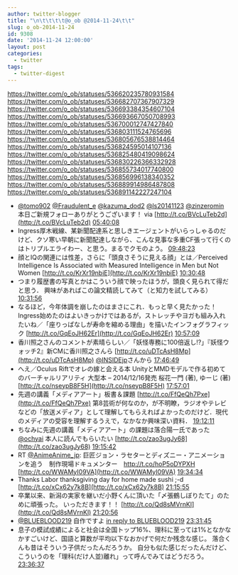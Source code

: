```yaml
---
author: twitter-blogger
title: "\n\t\t\t\t@o_ob @2014-11-24\t\t"
slug: o_ob-2014-11-24
id: 9308
date: '2014-11-24 12:00:00'
layout: post
categories:
  - twitter
tags:
  - twitter-digest
---
```


https://twitter.com/o_ob/statuses/536620235780931584 https://twitter.com/o_ob/statuses/536682707367907329 https://twitter.com/o_ob/statuses/536693384354607104 https://twitter.com/o_ob/statuses/536693667050708993 https://twitter.com/o_ob/statuses/536700012747427840 https://twitter.com/o_ob/statuses/536803111524765696 https://twitter.com/o_ob/statuses/536805676538814464 https://twitter.com/o_ob/statuses/536824595014107136 https://twitter.com/o_ob/statuses/536825480419098624 https://twitter.com/o_ob/statuses/536830226366332928 https://twitter.com/o_ob/statuses/536855734017740800 https://twitter.com/o_ob/statuses/536856996138340352 https://twitter.com/o_ob/statuses/536889914986487808 https://twitter.com/o_ob/statuses/536891142227247104  

*   [@tomo902](https://twitter.com/tomo902) [@Fraudulent_e](https://twitter.com/Fraudulent_e) [@kazuma_dod2](https://twitter.com/kazuma_dod2) [@ls20141123](https://twitter.com/ls20141123) [@zinzeromin](https://twitter.com/zinzeromin) 本日ご新規フォローありがとうございます！ via [http://t.co/BVcLuTeb2d](http://t.co/BVcLuTeb2d) [05:40:08](https://twitter.com/o_ob/statuses/536620235780931584)
*   Ingress厚木戦線、某新聞配達系と思しきエージェントがいらっしゃるのだけど、クソ寒い早朝に新聞配達しながら、こんな見事な多重CF張って行くのはトリプルエライわー、と思う。まるでクモのよう。 [09:48:23](https://twitter.com/o_ob/statuses/536682707367907329)
*   顔とIQの関連には性差，さらに「頭良さそうに見える顔」とは／Perceived Intelligence Is Associated with Measured Intelligence in Men but Not Women [http://t.co/KrXr19nbiE](http://t.co/KrXr19nbiE) [10:30:48](https://twitter.com/o_ob/statuses/536693384354607104)
*   つまり履歴書の写真とかはこういう顔で映ったほうが，頭良く見られて得だと思う． 興味があればこの論文精読してみて（と知力を試してみる） [10:31:56](https://twitter.com/o_ob/statuses/536693667050708993)
*   なるほど，今年体調を崩したのはまさにこれ．もっと早く見たかった！Ingress始めたのはよいきっかけではあるが，ストレッチやヨガも組み入れたいね／「座りっぱなしが寿命を縮める理由」を描いたインフォグラフィック [http://t.co/GqEoJH62Er](http://t.co/GqEoJH62Er) [10:57:09](https://twitter.com/o_ob/statuses/536700012747427840)
*   香川照之さんのコメントが素晴らしい／「妖怪専務に100倍返し!?」『妖怪ウォッチ2』新CMに香川照之さんら [http://t.co/uDTcAsH8Mp](http://t.co/uDTcAsH8Mp) [@INSIDEjp](https://twitter.com/INSIDEjp)さんから [17:46:49](https://twitter.com/o_ob/statuses/536803111524765696)
*   へえ／Oculus Riftでオレの嫁と会える本 UnityとMMDモデルで作る初めてのバーチャルリアリティ 大型本 – 2014/12/16発売 桜花一門 (著), ゆーじ (著) [http://t.co/nseypB8F5H](http://t.co/nseypB8F5H) [17:57:01](https://twitter.com/o_ob/statuses/536805676538814464)
*   先週の講義「メディアアート」板書＆課題 [http://t.co/FfQeQh7Pxe](http://t.co/FfQeQh7Pxe) 第8芸術が何なのか，が不明瞭，ラジオやテレビなどの「放送メディア」として理解してもらえればよかったのだけど．現代のメディアの受容を理解するうえで，なかなか興味深い資料． [19:12:11](https://twitter.com/o_ob/statuses/536824595014107136)
*   ちなみに先週の講義「メディアアート」の課題は落合陽一氏であった [@ochyai](https://twitter.com/ochyai) 本人に読んでもらいたい [http://t.co/zao3ugJy68](http://t.co/zao3ugJy68) [19:15:42](https://twitter.com/o_ob/statuses/536825480419098624)
*   RT [@AnimeAnime_jp](https://twitter.com/AnimeAnime_jp): 巨匠ジョン・ラセターとディズニー・アニメーションを追う　制作現場ドキュメンター　http://t.co/hoP5oDYPXH [http://t.co/WWAMyI09VA](http://t.co/WWAMyI09VA) [19:34:34](https://twitter.com/o_ob/statuses/536830226366332928)
*   Thanks Labor thanksgiving day for home made sushi ;-d [http://t.co/xCx62y7k8B](http://t.co/xCx62y7k8B) [21:15:55](https://twitter.com/o_ob/statuses/536855734017740800)
*   卒業以来、新潟の実家を継いだ小野くんに頂いた「〆張鶴しぼりたて」のために頑張った。 いっただきます！！ [http://t.co/Qd8sMVrnKl](http://t.co/Qd8sMVrnKl) [21:20:56](https://twitter.com/o_ob/statuses/536856996138340352)
*   [@BLUEBLOOD219](https://twitter.com/BLUEBLOOD219) 自作ですよ [in reply to BLUEBLOOD219](https://twitter.com/BLUEBLOOD219/statuses/536857431305777152) [23:31:45](https://twitter.com/o_ob/statuses/536889914986487808)
*   息子の模試成績によると社会は全国トップ16%、理科に至っては1%となかなかすごいけど、国語と算数が平均以下なおかげで何だか残念な感じ。 落合くんも昔はそういう子供だったんだろうか。 自分も似た感じだったんだけど、こういうのを「理科(だけ人並)離れ」って呼んでみてはどうだろう。 [23:36:37](https://twitter.com/o_ob/statuses/536891142227247104)